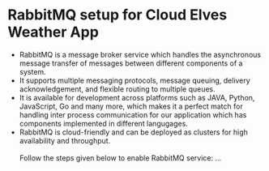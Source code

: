 # RabbitMQ setup for Cloud Elves Weather App
* RabbitMQ is a message broker service which handles the asynchronous message transfer of messages between different components of a system.
* It supports multiple messaging protocols, message queuing, delivery acknowledgement, and flexible routing to multiple queues.
* It is available for development across platforms such as JAVA, Python, JavaScript, Go and many more, which makes it a perfect match for handling inter process communication for our application which has components implemented in different langugages.
* RabbitMQ is cloud-friendly and can be deployed as clusters for high availability and throughput.
<br><br>
Follow the steps given below to enable RabbitMQ service:
...

